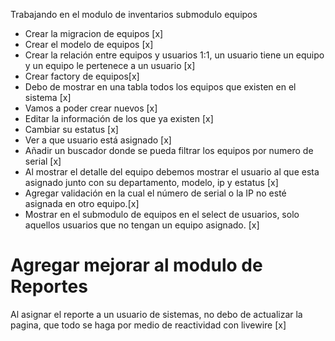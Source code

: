 Trabajando en el modulo de inventarios submodulo equipos

- Crear la migracion de equipos [x]
- Crear el modelo de equipos [x]
- Crear la relación entre equipos y usuarios 1:1, un usuario tiene un equipo y un equipo le pertenece a un usuario [x]
- Crear factory de equipos[x]
- Debo de mostrar en una tabla todos los equipos que existen en el sistema [x]
- Vamos a poder crear nuevos [x]
- Editar la información de los que ya existen [x]
- Cambiar su estatus [x]
- Ver a que usuario está asignado [x]
- Añadir un buscador donde se pueda filtrar los equipos por numero de serial [x]
- Al mostrar el detalle del equipo debemos mostrar el usuario al que esta asignado junto con su departamento, modelo, ip y estatus [x]
- Agregar validación en la cual el número de serial o la IP no esté asignada en otro equipo.[x] 
- Mostrar en el submodulo de equipos en el select de usuarios, solo aquellos usuarios que no tengan un equipo asignado. [x]



# Agregar mejorar al modulo de Reportes 
Al asignar el reporte a un usuario de sistemas, no debo de actualizar la pagina, que todo se haga por medio de 
reactividad con livewire [x]
